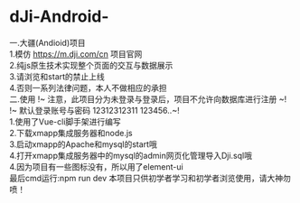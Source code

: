 # dJi-Android-
一.大疆(Andioid)项目 </br>
1.模仿 https://m.dji.com/cn 项目官网</br>
2.纯js原生技术实现整个页面的交互与数据展示</br>
3.请浏览和start的禁止上线</br>
4.否则一系列法律问题，本人不做相应的承担</br>
二.使用
!~ 注意，此项目分为未登录与登录后，项目不允许向数据库进行注册 ~!</br>
!~ 默认登录账号与密码  12312312311 123456..~!</br>
1.使用了Vue-cli脚手架进行编写</br>
2.下载xmapp集成服务器和node.js</br>
3.启动xmapp的Apache和mysql的start哦</br>
4.打开xmapp集成服务器中的mysql的admin网页化管理导入Dji.sql哦</br>
4.因为项目有一些图标没有，所以用了element-ui</br>
最后cmd运行:npm run dev
本项目只供初学者学习和初学者浏览使用，请大神勿喷！
